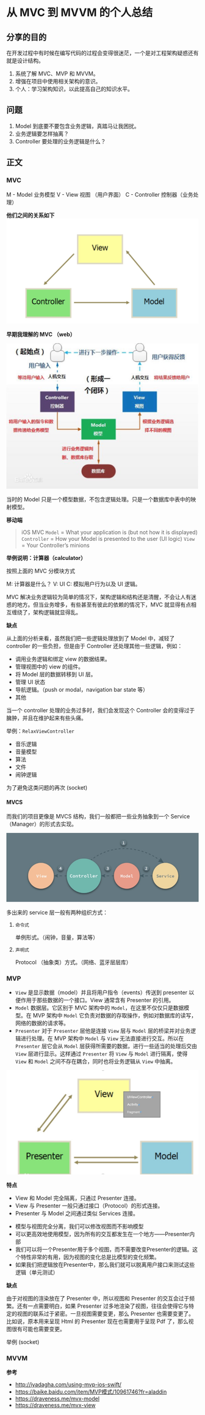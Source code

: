 # 从 MVC 到 MVVM 的个人总结

## 分享的目的

在开发过程中有时候在编写代码的过程会变得很迷茫，一个是对工程架构疑惑还有就是设计结构。

1. 系统了解 MVC、MVP 和 MVVM。
2. 增强在项目中使用相关架构的意识。
3. 个人：学习架构知识，以此提高自己的知识水平。

## 问题

1. Model 到底要不要包含业务逻辑，真踏马让我困扰。
2. 业务逻辑要怎样抽离？
3. Controller 要处理的业务逻辑是什么？

## 正文

### MVC 

M - Model 业务模型
V - View 视图 （用户界面）
C - Controller 控制器（业务处理）

**他们之间的关系如下**
![](media/15523780290110/15524488334556.jpg)


**早期我理解的 MVC （web）**

 ![](media/15523780290110/15524424390708.jpg)

当时的 Model 只是一个模型数据，不包含逻辑处理。只是一个数据库中表中的映射模型。

**移动端**

> iOS MVC
`Model` = What your application is (but not how it is displayed)
`Controller` = How your Model is presented to the user (UI logic)
`View` = Your Controller’s minions
>



**举例说明：计算器（calculator）**

按照上面的 MVC 分模块方式

M: 计算器是什么？
V: UI
C: 模拟用户行为以及 UI 逻辑。

MVC 解决业务逻辑较为简单的情况下，架构逻辑和结构还是清醒，不会让人有迷惑的地方。但当业务增多，有些甚至有彼此的依赖的情况下，MVC 就显得有点相互缠绕了，架构逻辑就显得乱。

**缺点**

从上面的分析来看，虽然我们把一些逻辑处理放到了 Model 中，减轻了 controller 的一些负担，但是由于 Controller 还处理其他一些逻辑，例如：

* 调用业务逻辑和绑定 view 的数据结果。
* 管理视图中的 view 的组件。
* 将 Model 层的数据转移到 UI 层。
* 管理 UI 状态
* 导航逻辑。（push or modal，navigation bar state 等）
* 其他

当一个 controller 处理的业务过多时，我们会发现这个 Controller 会的变得过于臃肿，并且在维护起来有些头痛。

举例：`RelaxViewController`

* 音乐逻辑
* 音量模型
* 算法
* 文件
* 闹钟逻辑

为了避免这类问题的再次
(socket)



#### MVCS 

而我们的项目更像是 MVCS 结构，我们一般都把一些业务抽象到一个 Service （Manager）的形式去实现。

![](media/15523780290110/15528731492011.jpg)

多出来的 service 层一般有两种组织方式：

1. `命令式`

    单例形式。（闹钟，音量，算法等）

2. `声明式`

    Protocol （抽象类）方式。（网络、蓝牙层层库）


### MVP

* `View` 是显示数据（model）并且将用户指令（events）传送到 presenter 以便作用于那些数据的一个接口。View 通常含有 Presenter 的引用。
* `Model` 数据层。它区别于 MVC 架构中的 `Model`，在这里不仅仅只是数据模型。在 MVP 架构中 `Model` 它负责对数据的存取操作，例如对数据库的读写，网络的数据的请求等。
* `Presenter` 对于 `Presenter` 层他是连接 `View` 层与 `Model` 层的桥梁并对业务逻辑进行处理。在 MVP 架构中 `Model` 与 `View` 无法直接进行交互。所以在 `Presenter` 层它会从 `Model` 层获得所需要的数据，进行一些适当的处理后交由 `View` 层进行显示。这样通过 `Presenter` 将 `View` 与 `Model` 进行隔离，使得 `View` 和 `Model` 之间不存在耦合，同时也将业务逻辑从 `View` 中抽离。

![](media/15523780290110/15524588302649.jpg)

**特点**

* View 和 Model 完全隔离，只通过 Presenter 连接。
* View 与 Presenter 一般只通过接口（Protocol）的形式连接。
* Presenter 与 Model 之间通过类似 Services 连接。

- 模型与视图完全分离，我们可以修改视图而不影响模型
- 可以更高效地使用模型，因为所有的交互都发生在一个地方——Presenter内部
- 我们可以将一个Presenter用于多个视图，而不需要改变Presenter的逻辑。这个特性非常的有用，因为视图的变化总是比模型的变化频繁。
- 如果我们把逻辑放在Presenter中，那么我们就可以脱离用户接口来测试这些逻辑（单元测试）

**缺点**

由于对视图的渲染放在了 Presenter 中，所以视图和 Presenter 的交互会过于频繁。还有一点需要明白，如果 Presenter 过多地渲染了视图，往往会使得它与特定的视图的联系过于紧密。一旦视图需要变更，那么 Presenter 也需要变更了。比如说，原本用来呈现 Html 的 Presenter 现在也需要用于呈现 Pdf 了，那么视图很有可能也需要变更。

举例
(socket)

### MVVM

**参考**

* http://iyadagha.com/using-mvp-ios-swift/
* https://baike.baidu.com/item/MVP模式/10961746?fr=aladdin
* https://draveness.me/mvx-model
* https://draveness.me/mvx-view


